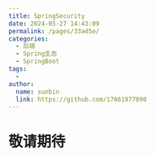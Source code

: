 ```yaml
---
title: SpringSecurity
date: 2024-05-27 14:43:09
permalink: /pages/33ad5e/
categories:
  - 后端
  - Spring生态
  - SpringBoot
tags:
  - 
author: 
  name: sunbin
  link: https://github.com/17661977890
---
```

# 敬请期待